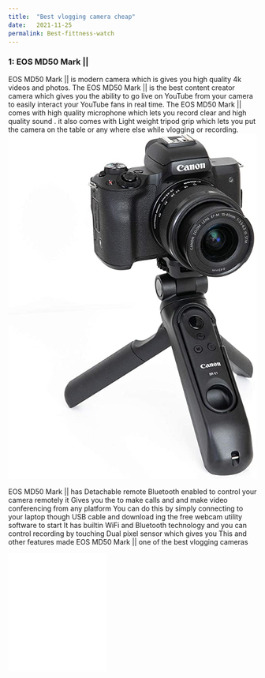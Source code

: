 ```yaml
---
title:  "Best vlogging camera cheap"
date:   2021-11-25
permalink: Best-fittness-watch
---
```



### 1: EOS MD50 Mark ||

EOS MD50 Mark || is modern camera which is gives you high quality 4k videos and photos. The EOS MD50 Mark || is the best content creator camera which gives you the ability to go live on YouTube from your camera to easily interact your YouTube fans in real time. The EOS MD50 Mark || comes with high quality microphone which lets you record clear and high quality sound . it also comes with Light weight tripod grip which lets you put the camera on the table or any where else while vlogging or recording. 
<a href="https://amzn.to/3KBdBcg">
<img src="public/Mark2.jpg" alt="camera"></a>

  
EOS MD50 Mark || has Detachable remote Bluetooth enabled to control your camera remotely
it Gives you the to make calls and and make video conferencing from any platform You can do this by simply connecting to your laptop though USB cable and download ing the free webcam utility software to start 
It has builtin WiFi and Bluetooth technology and you can control recording by touching 
Dual pixel sensor which gives you 
This and other features made  EOS MD50 Mark || one of the best vlogging cameras


<iframe sandbox="allow-popups allow-scripts allow-modals allow-forms allow-same-origin" style="width:200px;height:240px;" marginwidth="0" marginheight="0" scrolling="no" frameborder="0" src="//ws-na.amazon-adsystem.com/widgets/q?ServiceVersion=20070822&OneJS=1&Operation=GetAdHtml&MarketPlace=US&source=ss&ref=as_ss_li_til&ad_type=product_link&tracking_id=18640a-20&language=en_US&marketplace=amazon&region=US&placement=B08YP52CV4&asins=B08YP52CV4&linkId=e3d5ed7762001acc8c9446ed968714a1&show_border=true&link_opens_in_new_window=true"></iframe>
